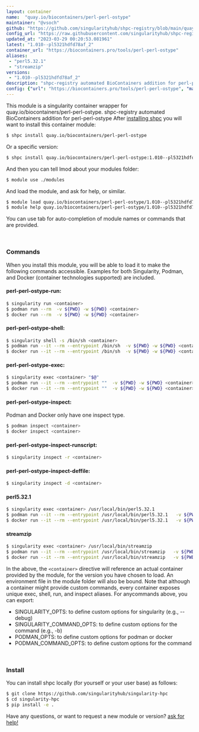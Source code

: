 ```yaml
---
layout: container
name:  "quay.io/biocontainers/perl-perl-ostype"
maintainer: "@vsoch"
github: "https://github.com/singularityhub/shpc-registry/blob/main/quay.io/biocontainers/perl-perl-ostype/container.yaml"
config_url: "https://raw.githubusercontent.com/singularityhub/shpc-registry/main/quay.io/biocontainers/perl-perl-ostype/container.yaml"
updated_at: "2023-03-29 00:20:53.081961"
latest: "1.010--pl5321hdfd78af_2"
container_url: "https://biocontainers.pro/tools/perl-perl-ostype"
aliases:
 - "perl5.32.1"
 - "streamzip"
versions:
 - "1.010--pl5321hdfd78af_2"
description: "shpc-registry automated BioContainers addition for perl-perl-ostype"
config: {"url": "https://biocontainers.pro/tools/perl-perl-ostype", "maintainer": "@vsoch", "description": "shpc-registry automated BioContainers addition for perl-perl-ostype", "latest": {"1.010--pl5321hdfd78af_2": "sha256:8cbf3e41fb5a0f1c0fa498d9a094da2589650f0371ef039badacfd12e8a972cd"}, "tags": {"1.010--pl5321hdfd78af_2": "sha256:8cbf3e41fb5a0f1c0fa498d9a094da2589650f0371ef039badacfd12e8a972cd"}, "docker": "quay.io/biocontainers/perl-perl-ostype", "aliases": {"perl5.32.1": "/usr/local/bin/perl5.32.1", "streamzip": "/usr/local/bin/streamzip"}}
---
```


This module is a singularity container wrapper for quay.io/biocontainers/perl-perl-ostype.
shpc-registry automated BioContainers addition for perl-perl-ostype
After [installing shpc](#install) you will want to install this container module:


```bash
$ shpc install quay.io/biocontainers/perl-perl-ostype
```

Or a specific version:

```bash
$ shpc install quay.io/biocontainers/perl-perl-ostype:1.010--pl5321hdfd78af_2
```

And then you can tell lmod about your modules folder:

```bash
$ module use ./modules
```

And load the module, and ask for help, or similar.

```bash
$ module load quay.io/biocontainers/perl-perl-ostype/1.010--pl5321hdfd78af_2
$ module help quay.io/biocontainers/perl-perl-ostype/1.010--pl5321hdfd78af_2
```

You can use tab for auto-completion of module names or commands that are provided.

<br>

### Commands

When you install this module, you will be able to load it to make the following commands accessible.
Examples for both Singularity, Podman, and Docker (container technologies supported) are included.

#### perl-perl-ostype-run:

```bash
$ singularity run <container>
$ podman run --rm  -v ${PWD} -w ${PWD} <container>
$ docker run --rm  -v ${PWD} -w ${PWD} <container>
```

#### perl-perl-ostype-shell:

```bash
$ singularity shell -s /bin/sh <container>
$ podman run --it --rm --entrypoint /bin/sh  -v ${PWD} -w ${PWD} <container>
$ docker run --it --rm --entrypoint /bin/sh  -v ${PWD} -w ${PWD} <container>
```

#### perl-perl-ostype-exec:

```bash
$ singularity exec <container> "$@"
$ podman run --it --rm --entrypoint ""  -v ${PWD} -w ${PWD} <container> "$@"
$ docker run --it --rm --entrypoint ""  -v ${PWD} -w ${PWD} <container> "$@"
```

#### perl-perl-ostype-inspect:

Podman and Docker only have one inspect type.

```bash
$ podman inspect <container>
$ docker inspect <container>
```

#### perl-perl-ostype-inspect-runscript:

```bash
$ singularity inspect -r <container>
```

#### perl-perl-ostype-inspect-deffile:

```bash
$ singularity inspect -d <container>
```


#### perl5.32.1

```bash
$ singularity exec <container> /usr/local/bin/perl5.32.1
$ podman run --it --rm --entrypoint /usr/local/bin/perl5.32.1   -v ${PWD} -w ${PWD} <container> -c " $@"
$ docker run --it --rm --entrypoint /usr/local/bin/perl5.32.1   -v ${PWD} -w ${PWD} <container> -c " $@"
```


#### streamzip

```bash
$ singularity exec <container> /usr/local/bin/streamzip
$ podman run --it --rm --entrypoint /usr/local/bin/streamzip   -v ${PWD} -w ${PWD} <container> -c " $@"
$ docker run --it --rm --entrypoint /usr/local/bin/streamzip   -v ${PWD} -w ${PWD} <container> -c " $@"
```



In the above, the `<container>` directive will reference an actual container provided
by the module, for the version you have chosen to load. An environment file in the
module folder will also be bound. Note that although a container
might provide custom commands, every container exposes unique exec, shell, run, and
inspect aliases. For anycommands above, you can export:

 - SINGULARITY_OPTS: to define custom options for singularity (e.g., --debug)
 - SINGULARITY_COMMAND_OPTS: to define custom options for the command (e.g., -b)
 - PODMAN_OPTS: to define custom options for podman or docker
 - PODMAN_COMMAND_OPTS: to define custom options for the command

<br>

### Install

You can install shpc locally (for yourself or your user base) as follows:

```bash
$ git clone https://github.com/singularityhub/singularity-hpc
$ cd singularity-hpc
$ pip install -e .
```

Have any questions, or want to request a new module or version? [ask for help!](https://github.com/singularityhub/singularity-hpc/issues)